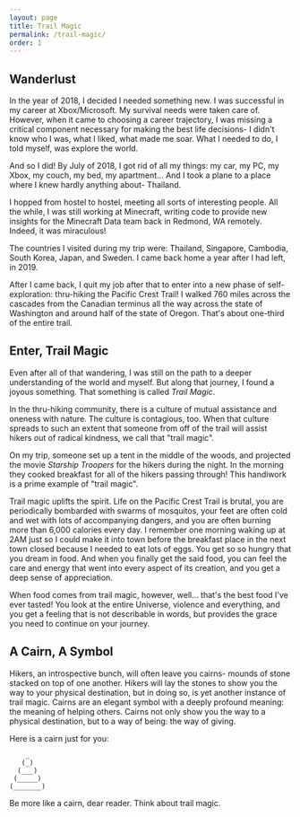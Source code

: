 ```yaml
---
layout: page
title: Trail Magic
permalink: /trail-magic/
order: 1
---
```


## Wanderlust

In the year of 2018, I decided I needed something new. I was successful in my career at Xbox/Microsoft. My survival needs were taken care of. However, when it came to choosing a career trajectory, I was missing a critical component necessary for making the best life decisions- I didn't know who I was, what I liked, what made me soar. What I needed to do, I told myself, was explore the world.

And so I did! By July of 2018, I got rid of all my things: my car, my PC, my Xbox, my couch, my bed, my apartment... And I took a plane to a place where I knew hardly anything about- Thailand.

I hopped from hostel to hostel, meeting all sorts of interesting people. All the while, I was still working at Minecraft, writing code to provide new insights for the Minecraft Data team back in Redmond, WA remotely. Indeed, it was miraculous!

The countries I visited during my trip were: Thailand, Singapore, Cambodia, South Korea, Japan, and Sweden. I came back home a year after I had left, in 2019.

After I came back, I quit my job after that to enter into a new phase of self-exploration: thru-hiking the Pacific Crest Trail! I walked 760 miles across the cascades from the Canadian terminus all the way across the state of Washington and around half of the state of Oregon. That's about one-third of the entire trail.

## Enter, Trail Magic

Even after all of that wandering, I was still on the path to a deeper understanding of the world and myself. But along that journey, I found a joyous something. That something is called *Trail Magic*.

In the thru-hiking community, there is a culture of mutual assistance and oneness with nature. The culture is contagious, too. When that culture spreads to such an extent that someone from off of the trail will assist hikers out of radical kindness, we call that "trail magic".

On my trip, someone set up a tent in the middle of the woods, and projected the movie *Starship Troopers* for the hikers during the night. In the morning they cooked breakfast for all of the hikers passing through! This handiwork is a prime example of "trail magic".

Trail magic uplifts the spirit. Life on the Pacific Crest Trail is brutal, you are periodically bombarded with swarms of mosquitos, your feet are often cold and wet with lots of accompanying dangers, and you are often burning more than 6,000 calories every day. I remember one morning waking up at 2AM just so I could make it into town before the breakfast place in the next town closed because I needed to eat lots of eggs. You get so so hungry that you dream in food. And when you finally get the said food, you can feel the care and energy that went into every aspect of its creation, and you get a deep sense of appreciation.

When food comes from trail magic, however, well... that's the best food I've ever tasted! You look at the entire Universe, violence and everything, and you get a feeling that is not describable in words, but provides the grace you need to continue on your journey.

## A Cairn, A Symbol

Hikers, an introspective bunch, will often leave you cairns- mounds of stone stacked on top of one another. Hikers will lay the stones to show you the way to your physical destination, but in doing so, is yet another instance of trail magic. Cairns are an elegant symbol with a deeply profound meaning: the meaning of helping others. Cairns not only show you the way to a physical destination, but to a way of being: the way of giving.

Here is a cairn just for you:
```
    _
   (_)
  (___)
 (_____)
(_______)
```

Be more like a cairn, dear reader. Think about trail magic.
